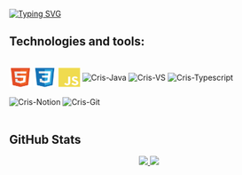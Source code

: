 [![Typing SVG](https://readme-typing-svg.demolab.com?font=Fira+Code&pause=1000&color=6793F7&width=435&lines=Hi%2C+everyone!+I'm+Calebe.;Welcome+to+my+Github+profile!+)](https://git.io/typing-svg)


<h2>Technologies and tools:</h2>
<div style="display: inline_block"><br>
  <img align="center" alt="Cris-HTML" height="35" width="40" src="https://raw.githubusercontent.com/devicons/devicon/master/icons/html5/html5-original.svg">
  <img align="center" alt="Cris-CSS" height="35" width="40" src="https://raw.githubusercontent.com/devicons/devicon/master/icons/css3/css3-original.svg">
  <img align="center" alt="Cris-Js" height="35" width="40" src="https://raw.githubusercontent.com/devicons/devicon/master/icons/javascript/javascript-plain.svg">
  <img align="center" alt="Cris-Java" height="35" width="40" src="https://cdn.jsdelivr.net/gh/devicons/devicon@latest/icons/java/java-original.svg">
  <img align="center" alt="Cris-VS" height="35" width="40" src="https://cdn.jsdelivr.net/gh/devicons/devicon/icons/vscode/vscode-original.svg">
  <img align="center" alt="Cris-Typescript" height="35" width="40" src="https://cdn.jsdelivr.net/gh/devicons/devicon@latest/icons/typescript/typescript-original.svg">
  <br>
  <br>
  <img align="center" alt="Cris-Notion" height="35" width="40" src="https://cdn.jsdelivr.net/gh/devicons/devicon@latest/icons/notion/notion-original.svg">
  <img align="center" alt="Cris-Git" height="35" width="40" src="https://cdn.jsdelivr.net/gh/devicons/devicon/icons/git/git-original.svg">


<!--   <img align="center" alt="Cris-Js" height="35" width="40" src="https://raw.githubusercontent.com/devicons/devicon/master/icons/javascript/javascript-plain.svg">
  <img align="center" alt="Cris-Java" height="35" width="40" src="https://cdn.jsdelivr.net/gh/devicons/devicon@latest/icons/java/java-original.svg">
  <img align="center" alt="Cris-VS" height="35" width="40" src="https://cdn.jsdelivr.net/gh/devicons/devicon/icons/vscode/vscode-original.svg">
  <img align="center" alt="Cris-Git" height="35" width="40" src="https://cdn.jsdelivr.net/gh/devicons/devicon/icons/git/git-original.svg"> -->          
</div><br>

<h2>GitHub Stats</h2>

<div align="center" style="display: flex; justify-content: center;">
  <a href="https://github.com/calebe01">
    <img height="195px" src="https://github-readme-stats.vercel.app/api/top-langs/?username=calebe01&layout=compact&langs_count=7&theme=one_dark_pro"/>
    <img height="195px" src="https://github-readme-stats.vercel.app/api?username=calebe01&show_icons=true&theme=one_dark_pro&include_all_commits=true&count_private=true"/>
  </a>
</div>

